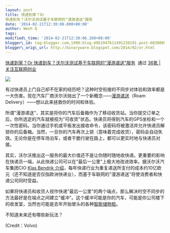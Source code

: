 ```yaml
--- 
layout: post 
title: 快递到家？Or
快递到车？沃尔沃测试基于车联网的"漫游递送"服务 
date: '2014-02-21T12:30:00.000+08:00' 
author: Wenh Q
tags:
modified\_time: '2014-02-21T12:30:06.260+08:00' 
blogger\_id: tag:blogger.com,1999:blog-4961947611491238191.post-6030809084658551046
blogger\_orig\_url: http://binaryware.blogspot.com/2014/02/or.html
---
```

[快递到家？Or
快递到车？沃尔沃测试基于车联网的"漫游递送"服务](http://www.36kr.com/p/209846.html)  通过
[36氪 | 关注互联网创业](http://www.36kr.com/)





![](https://images-blogger-opensocial.googleusercontent.com/gadgets/proxy?url=http%3A%2F%2Fa.36krcnd.com%2Fphoto%2F2014%2Ff87f179686e3c45ff2ac57d334301e86.jpg&container=blogger&gadget=a&rewriteMime=image%2F*)



有过快递员上门自己却不在家的经历吧？这种时空衔接的不同步对体验和效率都是一大伤害。现在汽车厂商沃尔沃抛出了一个新概念——[漫游递送](http://www.engadget.com/2014/02/20/volvos-roam-delivery/)（Roam
Delivery）——想以此来拯救你的时间和体验。



所谓"漫游递送"，其实是将你的汽车后备箱作为了移动收货站。当你提交订单之后，你所选定的汽车就被视为"可收货"状态。快递员将得到汽车的GPS坐标和一个一次性密码。当你通过手机或平板发出接收命令，该密码将被激活并允许快递员解锁你的后备箱。当然，一旦你的汽车再次上锁（意味着完成收货），密码会自动失效。无论你是在停车场泊车，或者干脆行驶在路上，都可以更实时地与快递员对接。



其实，沃尔沃推出这一服务的最大价值还不是让你随时随地收快递。更重要的影响在快递员一端，从此快递公司可以在"最后一公里"上极大地改进效率。据沃尔沃汽车集团CIO
[Klas Bendrik
介绍](http://www.multivu.com/mnr/65010-volvo-pilots-roam-delivery-service)，每年快递行业为重复递送所支付的成本约10亿欧元（还不知道是否仅指欧洲快递业），而基于车联网的"漫游递送"将使消费者和快递公司同时受益。



如果将快递员和收货人视作快递"最后一公里"的两个端点，那么解决时空不同步的方法最好是在端点之间建立"缓冲"。这个缓冲可能是你的汽车，可能是你公司楼下的收发室，当然也可能是去年开始冒头的各种[智能储物柜](http://www.36kr.com/p/205140.html)。



不知道未来还有哪些新玩法？



(Credit：Volvo)
